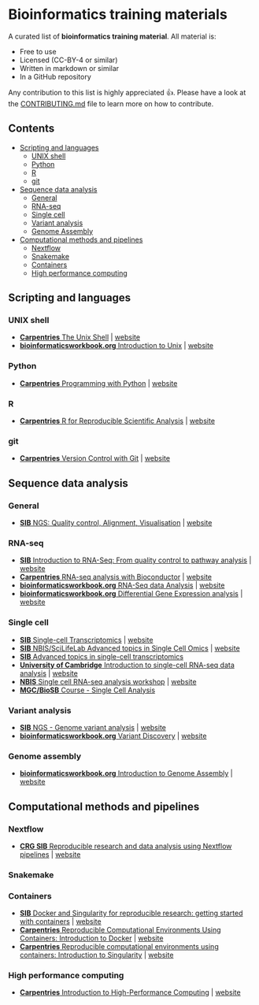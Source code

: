 # Bioinformatics training materials

A curated list of **bioinformatics training material**. All material is:

- Free to use
- Licensed (CC-BY-4 or similar) 
- Written in markdown or similar
- In a GitHub repository
 
Any contribution to this list is highly appreciated :+1:. Please have a look at the [CONTRIBUTING.md](CONTRIBUTING.md) file to learn more on how to contribute.

## Contents

- [Scripting and languages](#scripting-and-languages)
  - [UNIX shell](#unix-shell)
  - [Python](#python)
  - [R](#R)
  - [git](#git)
- [Sequence data analysis](#sequence-data-analysis)
  - [General](#general)  
  - [RNA-seq](#rna-seq)
  - [Single cell](#single-cell)
  - [Variant analysis](#variant-analysis)
  - [Genome Assembly](#genome-assembly)
- [Computational methods and pipelines](#computational-methods-and-pipelines)
  - [Nextflow](#nextflow)
  - [Snakemake](#snakemake)
  - [Containers](#containers)
  - [High performance computing](#high-performance-computing)

## Scripting and languages

### UNIX shell

- [**Carpentries** The Unix Shell](https://github.com/swcarpentry/shell-novice) | [website](https://swcarpentry.github.io/shell-novice/)
- [**bioinformaticsworkbook.org** Introduction to Unix](https://github.com/ISUgenomics/bioinformatics-workbook) | [website](https://bioinformaticsworkbook.org/Appendix/Unix/unix-basics-1.html#gsc.tab=0)

### Python

- [**Carpentries** Programming with Python](https://github.com/swcarpentry/python-novice-inflammation) | [website](https://swcarpentry.github.io/python-novice-inflammation/)

### R

- [**Carpentries** R for Reproducible Scientific Analysis](https://github.com/swcarpentry/r-novice-gapminder) | [website](https://swcarpentry.github.io/r-novice-gapminder/)

### git

- [**Carpentries** Version Control with Git](https://github.com/swcarpentry/git-novice) | [website](https://swcarpentry.github.io/git-novice/)

## Sequence data analysis

### General

- [**SIB** NGS: Quality control, Alignment, Visualisation](https://github.com/sib-swiss/NGS-introduction-training) | [website](https://sib-swiss.github.io/NGS-introduction-training/)

### RNA-seq

- [**SIB** Introduction to RNA-Seq: From quality control to pathway analysis](https://github.com/sib-swiss/RNAseq-introduction-training) | [website](https://sib-swiss.github.io/RNAseq-introduction-training/)
- [**Carpentries** RNA-seq analysis with Bioconductor](https://github.com/carpentries-incubator/bioc-rnaseq) | [website](https://carpentries-incubator.github.io/bioc-rnaseq/)
- [**bioinformaticsworkbook.org** RNA-Seq data Analysis](https://github.com/ISUgenomics/bioinformatics-workbook) | [website](https://bioinformaticsworkbook.org/dataAnalysis/RNA-Seq/RNA-SeqIntro/RNAseq-using-a-genome.html#gsc.tab=0)
- [**bioinformaticsworkbook.org** Differential Gene Expression analysis](https://github.com/ISUgenomics/bioinformatics-workbook) | [website](https://bioinformaticsworkbook.org/dataAnalysis/RNA-Seq/RNA-SeqIntro/Differential-Expression-Analysis.html#gsc.tab=0)

### Single cell

- [**SIB** Single-cell Transcriptomics](https://github.com/sib-swiss/single-cell-training/) | [website](https://sib-swiss.github.io/single-cell-training/latest/)
- [**SIB** NBIS/SciLifeLab Advanced topics in Single Cell Omics](https://github.com/NBISweden/single-cell_sib_scilifelab_2021) | [website](https://nbisweden.github.io/single-cell_sib_scilifelab_2021/)
- [**SIB** Advanced topics in single-cell transcriptomics](https://github.com/fmicompbio/adv_scrnaseq_2020)
- [**University of Cambridge** Introduction to single-cell RNA-seq data analysis](https://github.com/bioinformatics-core-shared-training/UnivCambridge_ScRnaSeq_Nov2021/) | [website](https://bioinformatics-core-shared-training.github.io/UnivCambridge_ScRnaSeq_Nov2021/)
- [**NBIS** Single cell RNA-seq analysis workshop](https://github.com/nbisweden/workshop-scRNAseq) | [website](https://nbisweden.github.io/workshop-scRNAseq/)
- [**MGC/BioSB** Course - Single Cell Analysis](https://github.com/LeidenCBC/MGC-BioSB-SingleCellAnalysis2021)

### Variant analysis

- [**SIB** NGS - Genome variant analysis](https://github.com/sib-swiss/NGS-variants-training/) | [website](https://sib-swiss.github.io/NGS-variants-training/)
- [**bioinformaticsworkbook.org** Variant Discovery](https://github.com/ISUgenomics/bioinformatics-workbook) | [website](https://bioinformaticsworkbook.org/dataAnalysis/VariantCalling/variant-calling-index.html#gsc.tab=0)

### Genome assembly

- [**bioinformaticsworkbook.org** Introduction to Genome Assembly](https://github.com/ISUgenomics/bioinformatics-workbook) | [website](https://bioinformaticsworkbook.org/dataAnalysis/GenomeAssembly/Intro_GenomeAssembly.html#gsc.tab=0)

## Computational methods and pipelines

### Nextflow

- [**CRG SIB** Reproducible research and data analysis using Nextflow pipelines](https://github.com/biocorecrg/SIB_course_nextflow_Nov_2021) | [website](https://biocorecrg.github.io/SIB_course_nextflow_Nov_2021/docs/)

### Snakemake

### Containers

- [**SIB** Docker and Singularity for reproducible research: getting started with containers](https://github.com/sib-swiss/containers-introduction-training) | [website](https://sib-swiss.github.io/containers-introduction-training/latest/)
- [**Carpentries** Reproducible Computational Environments Using Containers: Introduction to Docker](https://github.com/carpentries-incubator/docker-introduction) | [website](https://carpentries-incubator.github.io/docker-introduction/)
- [**Carpentries** Reproducible computational environments using containers: Introduction to Singularity](https://github.com/carpentries-incubator/singularity-introduction) | [website](https://carpentries-incubator.github.io/singularity-introduction/)

### High performance computing

- [**Carpentries** Introduction to High-Performance Computing](https://github.com/carpentries-incubator/hpc-intro) | [website](https://carpentries-incubator.github.io/hpc-intro/)

